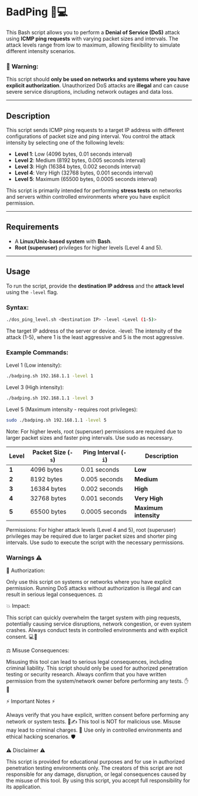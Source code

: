 # BadPing 🚀💻

This Bash script allows you to perform a **Denial of Service (DoS)** attack using **ICMP ping requests** with varying packet sizes and intervals. The attack levels range from low to maximum, allowing flexibility to simulate different intensity scenarios.

### 🚨 **Warning**:
This script should **only be used on networks and systems where you have explicit authorization**. Unauthorized DoS attacks are **illegal** and can cause severe service disruptions, including network outages and data loss.

---

## Description

This script sends ICMP ping requests to a target IP address with different configurations of packet size and ping interval. You control the attack intensity by selecting one of the following levels:

- **Level 1**: Low (4096 bytes, 0.01 seconds interval)
- **Level 2**: Medium (8192 bytes, 0.005 seconds interval)
- **Level 3**: High (16384 bytes, 0.002 seconds interval)
- **Level 4**: Very High (32768 bytes, 0.001 seconds interval)
- **Level 5**: Maximum (65500 bytes, 0.0005 seconds interval)

This script is primarily intended for performing **stress tests** on networks and servers within controlled environments where you have explicit permission.

---

## Requirements

- A **Linux/Unix-based system** with **Bash**.
- **Root (superuser)** privileges for higher levels (Level 4 and 5).

---

## Usage

To run the script, provide the **destination IP address** and the **attack level** using the `-level` flag.

### Syntax:

```bash
./dos_ping_level.sh <Destination IP> -level <Level (1-5)>
```

<Destination IP> The target IP address of the server or device.
-level: The intensity of the attack (1-5), where 1 is the least aggressive and 5 is the most aggressive.


### Example Commands:

Level 1 (Low intensity):

```bash
./badping.sh 192.168.1.1 -level 1
```

Level 3 (High intensity):

```bash
./badping.sh 192.168.1.1 -level 3
```

Level 5 (Maximum intensity - requires root privileges):

```bash
sudo ./badping.sh 192.168.1.1 -level 5
```

Note: For higher levels, root (superuser) permissions are required due to larger packet sizes and faster ping intervals. Use sudo as necessary.


| **Level** | **Packet Size (`-s`)** | **Ping Interval (`-i`)** | **Description**       |
|-----------|------------------------|--------------------------|-----------------------|
| **1**     | 4096 bytes             | 0.01 seconds             | **Low**               |
| **2**     | 8192 bytes             | 0.005 seconds            | **Medium**            |
| **3**     | 16384 bytes            | 0.002 seconds            | **High**              |
| **4**     | 32768 bytes            | 0.001 seconds            | **Very High**         |
| **5**     | 65500 bytes            | 0.0005 seconds           | **Maximum intensity** |




Permissions:
For higher attack levels (Level 4 and 5), root (superuser) privileges may be required due to larger packet sizes and shorter ping intervals. Use sudo to execute the script with the necessary permissions.



### Warnings ⚠️

🔑 Authorization:

Only use this script on systems or networks where you have explicit permission. Running DoS attacks without authorization is illegal and can result in serious legal consequences. ⚖️

💥 Impact:

This script can quickly overwhelm the target system with ping requests, potentially causing service disruptions, network congestion, or even system crashes. Always conduct tests in controlled environments and with explicit consent. 💻🚨

⚖️ Misuse Consequences:

Misusing this tool can lead to serious legal consequences, including criminal liability. This script should only be used for authorized penetration testing or security research. Always confirm that you have written permission from the system/network owner before performing any tests. ✋🔐


⚡ Important Notes ⚡

Always verify that you have explicit, written consent before performing any network or system tests. 📄✍️
This tool is NOT for malicious use. Misuse may lead to criminal charges. 🚫
Use only in controlled environments and ethical hacking scenarios. 🛡️


 ⚠️ Disclaimer ⚠️

This script is provided for educational purposes and for use in authorized penetration testing environments only. The creators of this script are not responsible for any damage, disruption, or legal consequences caused by the misuse of this tool. By using this script, you accept full responsibility for its application.
